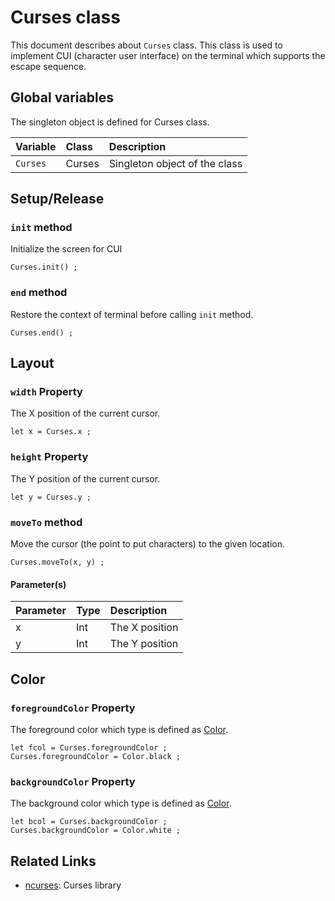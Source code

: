 # Curses class
This document describes about `Curses` class.
This class is used to implement CUI (character user interface) on
the terminal which supports the escape sequence.

## Global variables
The singleton object is defined for Curses class.

|Variable    |Class             | Description                   |
|:---        |:---              |:---                           |
|`Curses`    |Curses            |Singleton object of the class  |

## Setup/Release
### `init` method
Initialize the screen for CUI
````
Curses.init() ;
````

### `end` method
Restore the context of terminal before calling `init` method.
````
Curses.end() ;
````

## Layout
### `width` Property
The X position of the current cursor.
````
let x = Curses.x ;
````

### `height` Property
The Y position of the current cursor.
````
let y = Curses.y ;
````

### `moveTo` method
Move the cursor (the point to put characters) to the given location.
````
Curses.moveTo(x, y) ;
````

#### Parameter(s)
|Parameter    |Type     |Description                      |
|:---         |:---     |:---                             |
|x            |Int      |The X position                   |
|y            |Int      |The Y position                   |

## Color
### `foregroundColor` Property
The foreground color which type is defined as [Color](https://github.com/steelwheels/KiwiScript/blob/master/KiwiLibrary/Document/Enum/Color.md).
````
let fcol = Curses.foregroundColor ;
Curses.foregroundColor = Color.black ;
````

### `backgroundColor` Property
The background color which type is defined as [Color](https://github.com/steelwheels/KiwiScript/blob/master/KiwiLibrary/Document/Enum/Color.md).
````
let bcol = Curses.backgroundColor ;
Curses.backgroundColor = Color.white ;
````

## Related Links
* [ncurses](https://developer.apple.com/legacy/library/documentation/Darwin/Reference/ManPages/man3/ncurses.3x.html): Curses library
